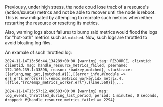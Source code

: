 Previously, under high stress, the node could lose track of a resource's (action/source) metrics and not be able to recover until the node is reboot.  This is now mitigated by attempting to recreate such metrics when either restarting the resource or resetting its metrics.

Also, warning logs about failures to bump said metrics would flood the logs for "hot-path" metrics such as `matched`.  Now, such logs are throttled to avoid bloating log files.

An example of such throttled log:

```
2024-11-14T13:56:44.134289+00:00 [warning] tag: RESOURCE, clientid: clientid, msg: handle_resource_metrics_failed, peername: 172.100.239.1:33896, reason: {badkey,matched}, stacktrace: [{erlang,map_get,[matched,#{}],[{error_info,#{module => erl_erts_errors}}]},{emqx_metrics_worker,idx_metric,4,[{file,"src/emqx_metrics_worker.erl"},{line,560}]},...

2024-11-14T13:57:12.490503+00:00 [warning] msg: log_events_throttled_during_last_period, period: 1 minutes, 0 seconds, dropped: #{handle_resource_metrics_failed => 2294}
```
